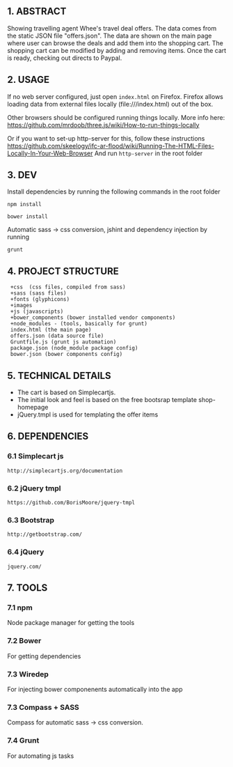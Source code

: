 ## 1. ABSTRACT

Showing travelling agent Whee's travel deal offers. The data comes from the static JSON file "offers.json".
The data are shown on the main page where user can browse the deals and add them into the shopping cart. The shopping cart can be modified by adding and removing items. Once the cart is ready, checking out directs to Paypal. 

## 2. USAGE

If no web server configured,
just open `index.html` on Firefox. Firefox allows loading data from external files locally   (file:///index.html) out of the box. 

Other browsers should be configured running things locally. More info here:
https://github.com/mrdoob/three.js/wiki/How-to-run-things-locally

Or if you want to set-up http-server for this, follow these instructions
https://github.com/skeelogy/ifc-ar-flood/wiki/Running-The-HTML-Files-Locally-In-Your-Web-Browser
And run `http-server` in the root folder

## 3. DEV

Install dependencies by running the following commands in the root folder
 
`npm install`

`bower install`

Automatic sass -> css conversion, jshint and dependency injection by running 

`grunt`


## 4. PROJECT STRUCTURE
```
 +css  (css files, compiled from sass)
 +sass (sass files)
 +fonts (glyphicons) 
 +images
 +js (javascripts)
 +bower_components (bower installed vendor components)
 +node_modules - (tools, basically for grunt)
 index.html (the main page)
 offers.json (data source file)
 Gruntfile.js (grunt js automation)
 package.json (node_module package config)
 bower.json (bower components config)
```

## 5. TECHNICAL DETAILS

* The cart is based on Simplecartjs.
* The initial look and feel is based on the free bootsrap template shop-homepage
* jQuery.tmpl is used for templating the offer items
 

## 6. DEPENDENCIES
	
### 6.1 Simplecart js
	http://simplecartjs.org/documentation

### 6.2 jQuery tmpl    
    https://github.com/BorisMoore/jquery-tmpl

### 6.3 Bootstrap
	http://getbootstrap.com/

### 6.4 jQuery
	jquery.com/

## 7. TOOLS

### 7.1 npm
Node package manager for getting the tools

### 7.2 Bower
For getting dependencies

### 7.3 Wiredep
For injecting bower componenents automatically into the app

### 7.3 Compass + SASS
Compass for automatic sass -> css conversion.

### 7.4 Grunt
For automating js tasks

